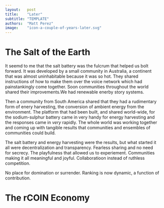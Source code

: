 ```yaml
---
layout:   post
title:    "Later"
subtitle: "TEMPLATE"
authors:  "Matt Perez"
image:    "icon-a-couple-of-years-later.svg"
---
```


<div style="display: none;">
 <p>It took effort, but it didn't take long. We were used to competition and domination, but it killed us. Restarting from near scratch actually helped.</p>
</div>

<h1>The Salt of the Earth</h1>
 <p>It seemd to me that the salt battery was the fulcrum that helped us bolt forward. It was developed by a small community in Australia, a continent that was almost uninhabitable because it was so hot. They shared instructions of how to make them over the voice network which had painstankingly come together. Soon communities throughout the world shared their improvements.We had renewable enerby story systems.</p>
 <p>Then a community from South America shared that they had a rudimentary form of enery harvesting, the conversion of ambient energy from the environment. The platform that had been built, and shared world-wide, for the sodium-sulphur battery came in very handy for energy harvesting and the responses came in <em>very</em> rapidly. The whole world was working together and coming up with tangible results that communities and ensembles of communities could build.</p>
 <p>The salt battery and energy harvesting were the results, but what started it all were decentralization and transparency. Fearless sharing and no need for secrecy. The playfulness that allowed us to experiement. Communities making it all meaningful and joyful. Collaboratioon instead of ruthless competition.</p>
 <p> No place for domination or surrender. Ranking is now dynamic, a function of contribution.</p>

<h1>The rCOIN Economy</h1>
 <p></p>